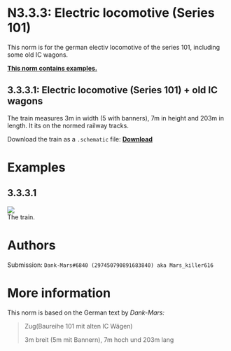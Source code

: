 # N3.3.3:  Electric locomotive (Series 101)

This norm is for the german electiv locomotive of the series 101, including some old IC wagons.

**[This norm contains examples.](#examples)**

## 3.3.3.1:  Electric locomotive (Series 101) + old IC wagons

The train measures 3m in width (5 with banners), 7m in height and 203m in length. It its on the normed railway tracks.

Download the train as a `.schematic` file: **[Download](https://cdn.discordapp.com/attachments/702906713317310484/702961961599500288/IC1.schematic)**

# Examples

## 3.3.3.1

![](https://i.imgur.com/cy5yBbR.png)  
The train.

# Authors

Submission: `Dank-Mars#6840 (297450790891683840) aka Mars_killer616`

# More information

This norm is based on the German text by _Dank-Mars:_

> Zug(Baureihe 101 mit alten IC Wägen)
>
> 3m breit (5m mit Bannern), 7m hoch und 203m lang